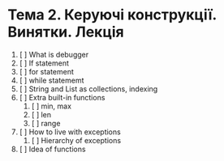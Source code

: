# Тема 2. Керуючі конструкції. Винятки. Лекцiя

1. [ ] What is debugger
2. [ ] If statement
3. [ ] for statement
4. [ ] while statememt
5. [ ] String and List as collections, indexing
6. [ ] Extra built-in functions
    1. [ ] min, max
    2. [ ] len
    3. [ ] range
7. [ ] How to live with exceptions
    1. [ ] Hierarchy of exceptions
8. [ ] Idea of functions